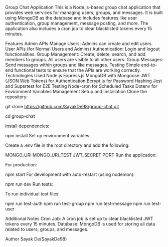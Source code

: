 Group Chat Application
This is a Node.js-based group chat application that provides web services for managing users, groups, and messages. It is built using MongoDB as the database and includes features like user authentication, group management, message posting, and more. The application also includes a cron job to clear blacklisted tokens every 15 minutes.

Features
Admin APIs
Manage Users: Admins can create and edit users.
User APIs (for Normal Users and Admins)
Authentication: Login and logout functionalities.
Group Management: Create, delete, search, and add members to groups. All users are visible to all other users.
Group Messages: Send messages within groups and like messages.
Testing
Simple end-to-end functional tests to ensure that the APIs are working correctly.
Technologies Used
Node.js
Express.js
MongoDB with Mongoose
JWT (JSON Web Tokens) for Authentication
Bcrypt.js for Password Hashing
Jest and Supertest for E2E Testing
Node-cron for Scheduled Tasks
Dotenv for Environment Variables Management
Setup and Installation
Clone the repository:

git clone https://github.com/SayakDe98/group-chat.git

cd group-chat

Install dependencies:

npm install
Set up environment variables:

Create a .env file in the root directory and add the following:

MONGO_URI
MONGO_URI_TEST
JWT_SECRET
PORT
Run the application:

For production:

npm start
For development with auto-restart (using nodemon):

npm run dev
Run tests:

To run individual test files:

npm run test-auth
npm run test-group
npm run test-message
npm run test-user

Additional Notes
Cron Job: A cron job is set up to clear blacklisted JWT tokens every 15 minutes.
Database: MongoDB is used for storing all data related to users, groups, and messages.

Author
Sayak De(SayakDe98)

